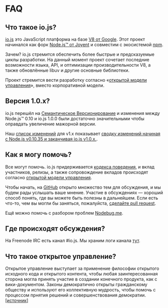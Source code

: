 # FAQ

## Что такое io.js?

[io.js](https://github.com/nodejs/io.js) это JavaScript платформа на базе [V8 от Google](http://code.google.com/p/v8/). Этот проект начинался как форк [Node.js™ от Joyent](https://nodejs.org/) и совместим с экосистемой [npm](https://www.npmjs.com/).

Зачем? io.js стремится обеспечить более быстрые и предсказуемые циклы разработки. На данный момент проект сочетает последние возможности языка, API, и оптимизации производительности V8, а также обновлённые libuv и другие основные библиотеки.

Проект стремится вести разработку согласно &laquo;[открытой модели управления](https://github.com/nodejs/io.js/blob/v1.x/GOVERNANCE.md#readme)&raquo;, вместо корпоративной модели.

## Версия 1.0.x?

io.js перешёл на [Семантическое Версионирование](http://semver.org/) и изменения между Node.js™ 0.10 и io.js 1.0.0 были достаточно значительными чтобы оправдать увеличение мажорной версии.

Наш [список изменений](https://github.com/nodejs/io.js/blob/v1.x/CHANGELOG.md) для v1.x показывает [сводку изменений начиная с Node.js v0.10.35 и заканчивая io.js v1.0.x.](https://github.com/nodejs/io.js/blob/v1.x/CHANGELOG.md#summary-of-changes-from-nodejs-v01035-to-iojs-v100).

## Как я могу помочь?

Все могут помочь. io.js придерживается [кодекса поведения](https://github.com/nodejs/io.js/blob/v1.x/CONTRIBUTING.md#code-of-conduct), и вклад участников, релизы, а также сопровождение вкладов происходят согласно [открытой модели управления](https://github.com/nodejs/io.js/blob/v1.x/GOVERNANCE.md#readme).

Чтобы начать, на [GitHub](https://github.com/nodejs/io.js/issues) открыто множество тем для обсуждения, и мы будем рады услышать ваше мнение. Участие в обсуждениях — хороший способ понять, где вы можете быть полезны в дальнейшем. Если есть что-то, чем вы могли бы заняться, пожалуйста, [сделайте pull request](https://github.com/nodejs/io.js/blob/v1.x/CONTRIBUTING.md#code-contributions).

Ещё можно помочь с разбором проблем [Nodebug.me](http://nodebug.me/).

## Где происходят обсуждения?

На Freenode IRC есть канал #io.js. Мы храним логи канала [тут](http://logs.libuv.org/io.js/latest).

## Что такое открытое управление?

Открытое управление выступает за применение философии открытого исходного кода и открытого контента, чтобы любая заинтересованная сторона могла принять участие в создании конечного продукта, как с вики-документом. Законы демократично открыты гражданскому обществу и используют его коллективную мудрость, чтобы помочь с процессом прнятия решений и совершенствования демократии. [[источник]](https://en.wikipedia.org/wiki/Open-source_governance)
